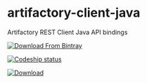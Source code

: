 artifactory-client-java
=======================

Artifactory REST Client Java API bindings

[![Download From Bintray](https://www.bintray.com/docs/images/bintray_badge_color.png)](https://bintray.com/jfrog/artifactory-tools/artifactory-client-java?bdg=1)

[![Codeship status](https://www.codeship.io/projects/c516fe40-d115-0130-7f00-3663a95d3c82/status)](https://www.codeship.io/projects/5051)

[ ![Download](https://api.bintray.com/packages/jfrog/artifactory-tools/artifactory-client-java/images/download.png) ](https://bintray.com/jfrog/artifactory-tools/artifactory-client-java/_latestVersion)

